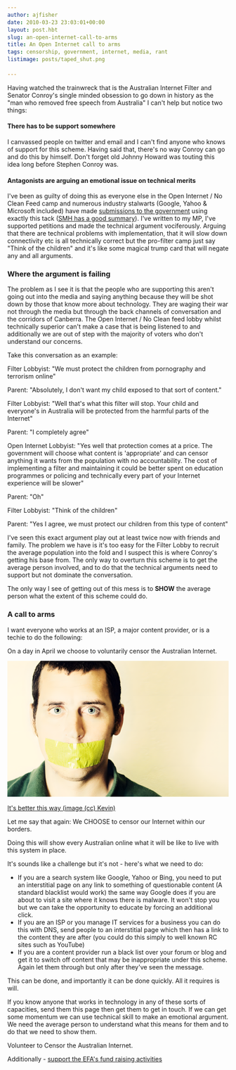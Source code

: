 ```yaml
---
author: ajfisher
date: 2010-03-23 23:03:01+00:00
layout: post.hbt
slug: an-open-internet-call-to-arms
title: An Open Internet call to arms
tags: censorship, government, internet, media, rant
listimage: posts/taped_shut.png

---
```


Having watched the trainwreck that is the Australian Internet Filter and Senator Conroy's single minded obsession to go down in history as the "man who removed free speech from Australia" I can't help but notice two things:

#### There has to be support somewhere

I canvassed people on twitter and email and I can't find anyone who knows of support for this scheme. Having said that, there's no way Conroy can go and do this by himself. Don't forget old Johnny Howard was touting this idea long before Stephen Conroy was.

#### Antagonists are arguing an emotional issue on technical merits

I've been as guilty of doing this as everyone else in the Open Internet / No Clean Feed camp and numerous industry stalwarts (Google, Yahoo & Microsoft included) have made [submissions to the government](http://www.dbcde.gov.au/online_safety_and_security/cybersafety_plan/transparency_measures/submissions) using exactly this tack ([SMH has a good summary](http://www.smh.com.au/technology/technology-news/conroys-internet-censorship-agenda-slammed-by-tech-giants-20100323-qt83.html?rand=1269318915365)). I've written to my MP, I've supported petitions and made the technical argument vociferously. Arguing that there are technical problems with implementation, that it will slow down connectivity etc is all technically correct but the pro-filter camp just say "Think of the children" and it's like some magical trump card that will negate any and all arguments.

### Where the argument is failing

The problem as I see it is that the people who are supporting this aren't going out into the media and saying anything because they will be shot down by those that know more about technology. They are waging their war not through the media but through the back channels of conversation and the corridors of Canberra. The Open Internet / No Clean feed lobby whilst technically superior can't make a case that is being listened to and additionally we are out of step with the majority of voters who don't understand our concerns.

Take this conversation as an example:

Filter Lobbyist: "We must protect the children from pornography and terrorism online"

Parent: "Absolutely, I don't want my child exposed to that sort of content."

Filter Lobbyist: "Well that's what this filter will stop. Your child and everyone's in Australia will be protected from the harmful parts of the Internet"

Parent: "I completely agree"

Open Internet Lobbyist: "Yes well that protection comes at a price. The government will choose what content is 'appropriate' and can censor anything it wants from the population with no accountability. The cost of implementing a filter and maintaining it could be better spent on education programmes or policing and technically every part of your Internet experience will be slower"

Parent: "Oh"

Filter Lobbyist: "Think of the children"

Parent: "Yes I agree, we must protect our children from this type of content"

I've seen this exact argument play out at least twice now with friends and family. The problem we have is it's too easy for the Filter Lobby to recruit the average population into the fold and I suspect this is where Conroy's getting his base from. The only way to overturn this scheme is to get the average person involved, and to do that the technical arguments need to support but not dominate the conversation.

The only way I see of getting out of this mess is to **SHOW** the average person what the extent of this scheme could do.

### A call to arms

I want everyone who works at an ISP, a major content provider, or is a techie to do the following:

On a day in April we choose to voluntarily censor the Australian Internet.

![Dark haired man with mouth taped shut](../../img/posts/taped_shut.png)

<p class="caption"><a href="http://www.flickr.com/photos/vtotter/3426290124/">It's
better this way (image (cc) Kevin)</a></p>

Let me say that again: We CHOOSE to censor our Internet within our borders.

Doing this will show every Australian online what it will be like to live with this system in place.

It's sounds like a challenge but it's not - here's what we need to do:

* If you are a search system like Google, Yahoo or Bing, you need to put an interstitial page on any link to something of questionable content (A standard blacklist would work) the same way Google does if you are about to visit a site where it knows there is malware. It won't stop you but we can take the opportunity to educate by forcing an additional click.
* If you are an ISP or you manage IT services for a business you can do this with DNS, send people to an interstitial page which then has a link to the content they are after (you could do this simply to well known RC sites such as YouTube)
* If you are a content provider run a black list over your forum or blog and get it to switch off content that may be inappropriate under this scheme. Again let them through but only after they've seen the message.

This can be done, and importantly it can be done quickly. All it requires is will.

If you know anyone that works in technology in any of these sorts of capacities, send them this page then get them to get in touch. If we can get some momentum we can use technical skill to make an emotional argument. We need the average person to understand what this means for them and to do that we need to show them.

Volunteer to Censor the Australian Internet.

Additionally - [support the EFA's fund raising activities](http://www.efa.org.au/)
